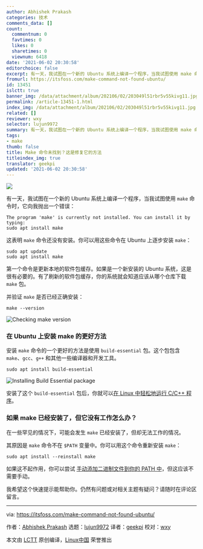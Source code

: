 ```yaml
---
author: Abhishek Prakash
categories: 技术
comments_data: []
count:
  commentnum: 0
  favtimes: 0
  likes: 0
  sharetimes: 0
  viewnum: 6418
date: '2021-06-02 20:30:58'
editorchoice: false
excerpt: 有一天，我试图在一个新的 Ubuntu 系统上编译一个程序，当我试图使用 make 命令时，它向我抛出一个错误
fromurl: https://itsfoss.com/make-command-not-found-ubuntu/
id: 13451
islctt: true
banner_img: /data/attachment/album/202106/02/203049l51rbr5v55kivg11.jpg
permalink: /article-13451-1.html
index_img: /data/attachment/album/202106/02/203049l51rbr5v55kivg11.jpg.thumb.jpg
related: []
reviewer: wxy
selector: lujun9972
summary: 有一天，我试图在一个新的 Ubuntu 系统上编译一个程序，当我试图使用 make 命令时，它向我抛出一个错误
tags:
- make
thumb: false
title: Make 命令未找到？这是修复它的方法
titleindex_img: true
translator: geekpi
updated: '2021-06-02 20:30:58'
---
```


![](/data/attachment/album/202106/02/203049l51rbr5v55kivg11.jpg)


有一天，我试图在一个新的 Ubuntu 系统上编译一个程序，当我试图使用 `make` 命令时，它向我抛出一个错误：



```
The program 'make' is currently not installed. You can install it by typing:
sudo apt install make

```

这表明 `make` 命令还没有安装。你可以用这些命令在 Ubuntu 上逐步安装 `make`：



```
sudo apt update
sudo apt install make

```

第一个命令是更新本地的软件包缓存。如果是一个新安装的 Ubuntu 系统，这是很有必要的。有了刷新的软件包缓存，你的系统就会知道应该从哪个仓库下载 `make` 包。


并验证 `make` 是否已经正确安装：



```
make --version

```

![Checking make version](/data/attachment/album/202106/02/203058qmrwood959kzfkoa.png)


### 在 Ubuntu 上安装 make 的更好方法


安装 `make` 命令的一个更好的方法是使用 `build-essential` 包。这个包包含 `make`、`gcc`、`g++` 和其他一些编译器和开发工具。



```
sudo apt install build-essential

```

![Installing Build Essential package](/data/attachment/album/202106/02/203059w87mc6vm686nmf6w.png)


安装了这个 `build-essential` 包后，你就可以[在 Linux 中轻松地运行 C/C++ 程序](https://itsfoss.com/c-plus-plus-ubuntu/)。


### 如果 make 已经安装了，但它没有工作怎么办？


在一些罕见的情况下，可能会发生 `make` 已经安装了，但却无法工作的情况。


其原因是 `make` 命令不在 `$PATH` 变量中。你可以用这个命令重新安装 `make`：



```
sudo apt install --reinstall make

```

如果这不起作用，你可以尝试 [手动添加二进制文件到你的 PATH 中](https://itsfoss.com/add-directory-to-path-linux/)，但这应该不需要手动。


我希望这个快速提示能帮助你。仍然有问题或对相关主题有疑问？请随时在评论区留言。




---


via: <https://itsfoss.com/make-command-not-found-ubuntu/>


作者：[Abhishek Prakash](https://itsfoss.com/author/abhishek/) 选题：[lujun9972](https://github.com/lujun9972) 译者：[geekpi](https://github.com/geekpi) 校对：[wxy](https://github.com/wxy)


本文由 [LCTT](https://github.com/LCTT/TranslateProject) 原创编译，[Linux中国](https://linux.cn/) 荣誉推出